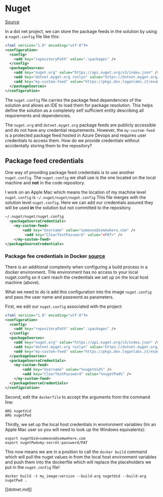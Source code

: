 # Nuget 

[Source](https://docs.microsoft.com/en-us/nuget/reference/nuget-config-file#packagesourcecredentials)

In a dot net project, we can store the package feeds in the solution by using a `nuget.config` file like this:

```xml
<?xml version="1.0" encoding="utf-8"?>
<configuration>
  <config>
    <add key="repositoryPath" value=".\packages" />
  </config>
  <packageSources>
    <add key="nuget.org" value="https://api.nuget.org/v3/index.json" />
    <add key="dotnet.myget.org roslyn" value="https://dotnet.myget.org/F/roslyn/api/v3/index.json" />
    <add key="my-custom-feed" value="https://pkgs.dev.laganlabs.it/examples/_packaging/my-custom-feed/nuget/v3/index.json" />
  </packageSources>
</configuration>
```

The `nuget.config` file carries the package feed dependencies of the solution and allows an IDE to load them for package resolution.  This helps define the solution as a completely self sufficient entity describing all requirements and dependencies.

The `nuget.org` and `dotnet.myget.org` package feeds are publicly accessible and do not have any credential requirements.  However, the `my-custom-feed` is a protected package feed hosted in Azure Devops and requires user credentials to access them.  How do we provide credentials without accidentally storing them to the repository?

## Package feed credentials 

One way of providing package feed credentials is to use another `nuget.config`.  The `nuget.config` we shall use is the one located on the local machine and **not** in the code repository.

I work on an Apple Mac which means the location of my machine level `nuget.config` is `~/.nuget/nuget/nuget.config`  This file merges with the solution level `nuget.config`.  Here we can add our credentials 
assured they will be used **in** the solution but not committed to the repository.

```xml
~/.nuget/nuget/nuget.config
  <packageSourceCredentials>
    <my-custom-feed>
        <add key="Username" value="someone@somewhere.com" />
         <add key="ClearTextPassword" value="<PAT>" />
    </my-custom-feed>
</packageSourceCredentials>
```

### Package fee credentials in Docker [source](https://github.com/dotnet/dotnet-docker/blob/master/documentation/scenarios/nuget-credentials.md)

There is an additional complexity when configuring a build process in a docker environment.  THe environment has no access to your local nuget.config so it cant reach the credentials we set up on the local host machine (above).

What we need to do is add this configuration into the image `nuget.config` and pass the user name and password as parameters.

First, we edit our `nuget.config` associated with the project:

```xml
<?xml version="1.0" encoding="utf-8"?>
<configuration>
  <config>
    <add key="repositoryPath" value=".\packages" />
  </config>
  <packageSources>
    <add key="nuget.org" value="https://api.nuget.org/v3/index.json" />
    <add key="dotnet.myget.org roslyn" value="https://dotnet.myget.org/F/roslyn/api/v3/index.json" />
    <add key="my-custom-feed" value="https://pkgs.dev.laganlabs.it/examples/_packaging/my-custom-feed/nuget/v3/index.json" />
  </packageSources>
  <packageSourceCredentials>
    <my-custom-feed>
        <add key="Username" value="%nugetUid%" />
        <add key="ClearTextPassword" value="%nugetPwd%" />
    </my-custom-feed>
  </packageSourceCredentials>
</configuration>
```
Second, edit the `dockerfile` to accept the arguments from the command line:

```
ARG nugetUid
ARG nugetPwd
```

Thirdly, we set up the local host credentials in environment variables (Im an Apple Mac user so you will need to look up the Windows equivalents):

```
export nugetUid=someone@somwehere.com
export nugetPwd=my-secret-password/PAT
```

This now means we are in a position to call the `docker build` command which will pull the nuget values in from the local host environment variables and push them into the dockerfile which will replace the placeholders we put in the `nuget.config` file!

`docker build -t my_image:version --build-arg nugetUid --build-arg nugetPwd .`



[[dotnet.md]]
